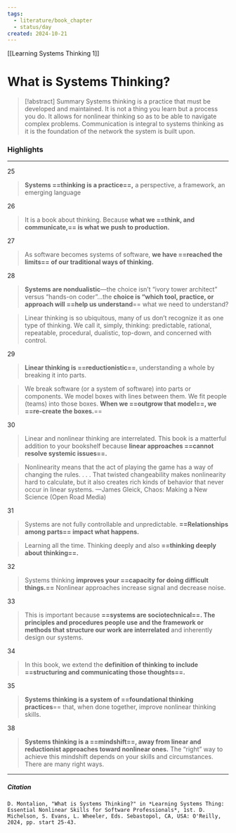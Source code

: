 ```yaml
---
tags:
  - literature/book_chapter
  - status/day
created: 2024-10-21
---
```

[[Learning Systems Thinking 1]]
# What is Systems Thinking?

> [!abstract] Summary
> Systems thinking is a practice that must be developed and maintained. It is not a thing you learn but a process you do. It allows for nonlinear thinking so as to be able to navigate complex problems. Communication is integral to systems thinking as it is the foundation of the network the system is built upon.

### Highlights
---
25
> **Systems ==thinking is a practice==,** a perspective, a framework, an emerging language

26
> It is a book about thinking. Because **what we ==think, and communicate,== is what we push to production.**

27
> As software becomes systems of software, **we have ==reached the limits== of our traditional ways of thinking.**

28
> **Systems are nondualistic**—the choice isn’t “ivory tower architect” versus “hands-on coder”…the **choice is “which tool, practice, or approach will ==help us understand**== what we need to understand?

> Linear thinking is so ubiquitous, many of us don’t recognize it as one type of thinking. We call it, simply, thinking: predictable, rational, repeatable, procedural, dualistic, top-down, and concerned with control.

29
> **Linear thinking is ==reductionistic==**, understanding a whole by breaking it into parts.

> We break software (or a system of software) into parts or components. We model boxes with lines between them. We fit people (teams) into those boxes. **When we ==outgrow that model==, we ==re-create the boxes.**==

30
> Linear and nonlinear thinking are interrelated. This book is a matterful addition to your bookshelf because **linear approaches ==cannot resolve systemic issues==.**

> Nonlinearity means that the act of playing the game has a way of changing the rules. . . . That twisted changeability makes nonlinearity hard to calculate, but it also creates rich kinds of behavior that never occur in linear systems.
> —James Gleick, Chaos: Making a New Science (Open Road Media)

31
> Systems are not fully controllable and unpredictable. **==Relationships among parts== impact what happens.**

> Learning all the time. Thinking deeply and also **==thinking deeply about thinking==.**

32
> Systems thinking  **improves your ==capacity for doing difficult things.==** Nonlinear approaches increase signal and decrease noise.

33
> This is important because **==systems are sociotechnical==. The principles and procedures people use and the framework or methods that structure our work are interrelated** and inherently design our systems.

34
> In this book, we extend the **definition of thinking to include ==structuring and communicating those thoughts==.** 

35
> **Systems thinking is a system of ==foundational thinking practices**== that, when done together, improve nonlinear thinking skills.

38
> **Systems thinking is a ==mindshift==, away from linear and reductionist approaches toward nonlinear ones.** The “right” way to achieve this mindshift depends on your skills and circumstances. There are many right ways.
---
##### Citation
```
D. Montalion, "What is Systems Thinking?" in *Learning Systems Thing: Essential Nonlinear Skills for Software Professionals*, 1st. D. Michelson, S. Evans, L. Wheeler, Eds. Sebastopol, CA, USA: O'Reilly, 2024, pp. start 25-43.
```
